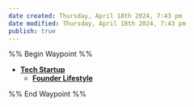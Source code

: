```yaml
---
date created: Thursday, April 18th 2024, 7:43 pm
date modified: Thursday, April 18th 2024, 7:43 pm
publish: true
---
```


%% Begin Waypoint %%
- **[Tech Startup](./Tech%20Startup/Tech%20Startup.md)**
	- **[Founder Lifestyle](./Tech%20Startup/Founder%20Lifestyle/Founder%20Lifestyle.md)**

%% End Waypoint %%